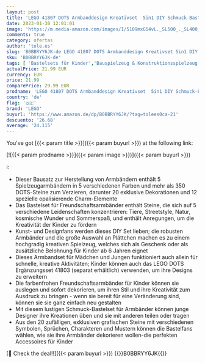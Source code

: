 ```yaml
---
layout: post
title: 'LEGO 41807 DOTS Armbanddesign Kreativset  5in1 DIY Schmuck-Bastelset mit Mosaik-Steinen in kosmischen und sommerlichen Farben für Freundschaftsarmbänder und Accessoires für Kinder'
date: 2023-01-30 12:01:01
image: 'https://m.media-amazon.com/images/I/5109mxG54vL._SL500_._SL400_.jpg'
comments: true
category: ofertas
author: 'tole.es'
slug: 'B0BBRYY6JK-de LEGO 41807 DOTS Armbanddesign Kreativset 5in1 DIY Schmuck-...'
sku: 'B0BBRYY6JK-de'
tags: [ 'Bastelsets für Kinder','Bauspielzeug & Konstruktionsspielzeug','Bauspielzeugsets','Kunst und Handwerk','Schmuckbastelsets für Kinder','Spielzeug','lego','🇩🇪', ]
actualPrice: 21.99 EUR
currency: EUR
price: 21.99
comparePrice: 29.99 EUR
prodname: 'LEGO 41807 DOTS Armbanddesign Kreativset  5in1 DIY Schmuck-Bastelset mit Mosaik-Steinen in kosmischen und sommerlichen Farben für Freundschaftsarmbänder und Accessoires für Kinder'
country: 'de'
flag: '🇩🇪'
brand: 'LEGO'
buyurl: 'https://www.amazon.de/dp/B0BBRYY6JK/?tag=tolees0ca-21'
descuento: '26.68'
average: '24.115'
---
```


You've got [{{< param title >}}]({{< param buyurl >}}) at the following link:

[![{{< param prodname >}}]({{< param image >}})]({{< param buyurl >}})

ℹ️:

- Dieser Bausatz zur Herstellung von Armbändern enthält 5 Spielzeugarmbändern in 5 verschiedenen Farben und mehr als 350 DOTS-Steine zum Verzieren, darunter 20 exklusive Dekorationen und 12 spezielle opalisierende Charm-Elemente
- Das Bastelset für Freundschaftsarmbänder enthält Steine, die sich auf 5 verschiedene Leidenschaften konzentrieren: Tiere, Streetstyle, Natur, kosmische Wunder und Sommerspaß, und enthält Anregungen, um die Kreativität der Kinder zu fördern
- Kunst- und Designfans werden dieses DIY Set lieben; die robusten Armbänder und die große Auswahl an Plättchen machen es zu einem hochgradig kreativen Spielzeug, welches sich als Geschenk oder als zusätzliche Belohnung für Kinder ab 6 Jahren eignet
- Dieses Armbandset für Mädchen und Jungen funktioniert auch allein für schnelle, kreative Aktivitäten; Kinder können auch das LEGO DOTS Ergänzungsset 41803 (separat erhältlich) verwenden, um ihre Designs zu erweitern
- Die farbenfrohen Freundschaftsarmbänder für Kinder können sie auslegen und sofort dekorieren, um ihren Stil und ihre Kreativität zum Ausdruck zu bringen - wenn sie bereit für eine Veränderung sind, können sie sie ganz einfach neu gestalten
- Mit diesem lustigen Schmuck-Bastelset für Armbänder können junge Designer ihre Kreationen üben und sie mit anderen teilen oder tragen
- Aus den 20 zufälligen, exklusiven grafischen Steine mit verschiedenen Symbolen, Sprüchen, Charakteren und Mustern können die Bastelfans wählen, wie sie ihre Armbänder dekorieren wollen-die perfekten Accessoires für Kinder

[🛒 Check the deal!!]({{< param buyurl >}})
{{<world>}}B0BBRYY6JK{{</world>}}
